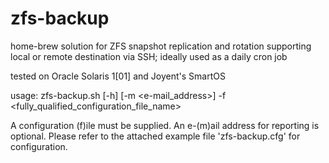 # zfs-backup
home-brew solution for ZFS snapshot replication and rotation supporting local or remote destination via SSH; ideally used as a daily cron job

tested on Oracle Solaris 1[01] and Joyent's SmartOS

usage: zfs-backup.sh [-h] [-m <e-mail_address>] -f <fully_qualified_configuration_file_name>

A configuration (f)ile must be supplied. An e-(m)ail address for reporting is optional. Please refer to the attached example file 'zfs-backup.cfg' for configuration.
